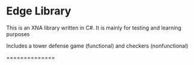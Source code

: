 Edge Library
===============

This is an XNA library written in C#.
It is mainly for testing and learning purposes

Includes a tower defense game (functional) and checkers (nonfunctional)

==============

